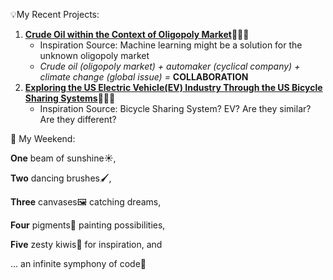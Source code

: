 💡My Recent Projects:
  1.	[**Crude Oil within the Context of Oligopoly Market**](https://github.com/florencex5/Crude_Oil_Finance_Project)👩🏻‍💻
        - Inspiration Source: Machine learning might be a solution for the unknown oligopoly market
        - *Crude oil (oligopoly market) + automaker (cyclical company) + climate change (global issue) =* **COLLABORATION**
  2. [**Exploring the US Electric Vehicle(EV) Industry Through the US Bicycle Sharing Systems**](https://github.com/florencex5/EV_and_Bicycle)👩🏻‍💻
        - Inspiration Source: Bicycle Sharing System? EV? Are they similar? Are they different?
     

🌈 My Weekend:

**One** beam of sunshine☀️,

**Two** dancing brushes🖌️,

**Three** canvases🖼️ catching dreams,

**Four** pigments🎨 painting possibilities,

**Five** zesty kiwis🥝 for inspiration, and

... an infinite symphony of code🎹









<!---
florencex5/florencex5 is a ✨ special ✨ repository because its `README.md` (this file) appears on your GitHub profile.
You can click the Preview link to take a look at your changes.
--->
